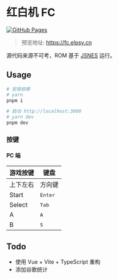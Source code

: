 # 红白机 FC

[![GitHub Pages](https://github.com/ElpsyCN/fc/actions/workflows/gh-pages.yml/badge.svg)](https://github.com/ElpsyCN/fc/actions/workflows/gh-pages.yml)

> 预览地址: <https://fc.elpsy.cn>

源代码来源不可考，ROM 基于 [JSNES](https://github.com/bfirsh/jsnes) 运行。

## Usage

```bash
# 安装依赖
# yarn
pnpm i
```

```bash
# 启动 http://localhost:3000
# yarn dev
pnpm dev
```

### 按键

#### PC 端

| 游戏按键 | 键盘             |
| -------- | ---------------- |
| 上下左右 | 方向键           |
| Start    | <kbd>Enter</kbd> |
| Select   | <kbd>Tab</kbd>   |
| A        | <kbd>A</kbd>     |
| B        | <kbd>S</kbd>     |

## Todo

- 使用 Vue + Vite + TypeScript 重构
- 添加谷歌统计
